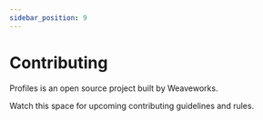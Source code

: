 ```yaml
---
sidebar_position: 9
---
```


# Contributing

Profiles is an open source project built by Weaveworks.

Watch this space for upcoming contributing guidelines and rules.

